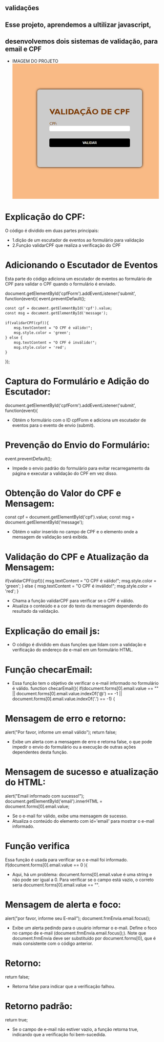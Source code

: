 ## validações

 ## Esse projeto, aprendemos a ultilizar javascript, 
 ## desenvolvemos dois sistemas de validação, para email e CPF

 * IMAGEM DO PROJETO
![](CPF.jpeg)

# Explicação do CPF:
O código é dividido em duas partes principais:

 * 1.dição de um escutador de eventos ao formulário para validação
*  2.Função validarCPF que realiza a verificação do CPF

 # Adicionando o Escutador de Eventos
Esta parte do código adiciona um escutador de eventos ao formulário de CPF para validar o CPF quando o formulário é enviado.

document.getElementById('cpfForm').addEventListener('submit', function(event){
    event.preventDefault();

    const cpf = document.getElementById('cpf').value; 
    const msg = document.getElementById('message');

    if(validarCPF(cpf)){
        msg.textContent = "O CPF é válido!";
        msg.style.color = 'green';
    } else {
        msg.textContent = "O CPF é inválido!";
        msg.style.color = 'red';
    }
});

# Captura do Formulário e Adição do Escutador:
document.getElementById('cpfForm').addEventListener('submit', function(event){
* Obtém o formulário com o ID cpfForm e adiciona um escutador de eventos para o evento de envio (submit).

# Prevenção do Envio do Formulário:
event.preventDefault();
* Impede o envio padrão do formulário para evitar recarregamento da página e executar a validação do CPF em vez disso.

# Obtenção do Valor do CPF e Mensagem:
const cpf = document.getElementById('cpf').value;
const msg = document.getElementById('message');
* Obtém o valor inserido no campo de CPF e o elemento onde a mensagem de validação será exibida.

# Validação do CPF e Atualização da Mensagem:

if(validarCPF(cpf)){
    msg.textContent = "O CPF é válido!";
    msg.style.color = 'green';
} else {
    msg.textContent = "O CPF é inválido!";
    msg.style.color = 'red';
}
* Chama a função validarCPF para verificar se o CPF é válido.
* Atualiza o conteúdo e a cor do texto da mensagem dependendo do resultado da validação.




 
# Explicação do email js:
* O código é dividido em duas funções que lidam com a validação e verificação do endereço de e-mail em um formulário HTML.
# Função checarEmail:
* Essa função tem o objetivo de verificar o e-mail informado no formulário é válido. 
function checarEmail(){
    if(document.forms[0].email.value == "" || document.forms[0].email.value.indexOf('@') == -1 || document.forms[0].email.value.indexOf('.') == -1)
    {
# Mensagem de erro e retorno:
alert("Por favor, informe um email válido"); return false;
* Exibe um alerta com a mensagem de erro e retorna false, o que pode impedir o envio do formulário ou a execução de outras ações dependentes desta função.

# Mensagem de sucesso e atualização do HTML:
alert("Email informado com sucesso!");
document.getElementById('email').innerHTML = document.forms[0].email.value;
* Se o e-mail for válido, exibe uma mensagem de sucesso.
* Atualiza o conteúdo do elemento com id='email' para mostrar o e-mail informado.

# Função verifica
Essa função é usada para verificar se o e-mail foi informado.
if(document.forms[0].email.value == 0 ){
* Aqui, há um problema: document.forms[0].email.value é uma string e não pode ser igual a 0. Para verificar se o campo está vazio, o correto seria document.forms[0].email.value == "".

# Mensagem de alerta e foco:

alert("por favor, informe seu E-mail");
document.frmEnvia.email.focus();
* Exibe um alerta pedindo para o usuário informar o e-mail.
Define o foco no campo de e-mail (document.frmEnvia.email.focus();). Note que document.frmEnvia deve ser substituído por document.forms[0], que é mais consistente com o código anterior.

# Retorno:
return false;
* Retorna false para indicar que a verificação falhou.

# Retorno padrão:
return true;
* Se o campo de e-mail não estiver vazio, a função retorna true, indicando que a verificação foi bem-sucedida.













  










  

